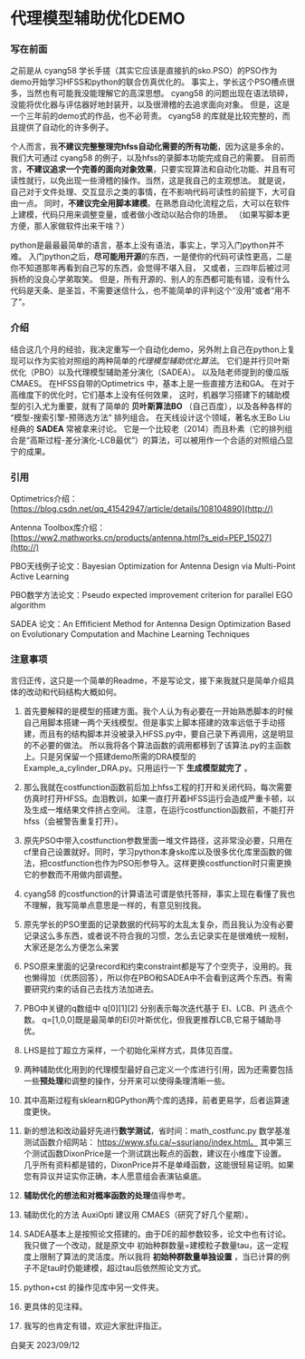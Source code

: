 # 代理模型辅助优化DEMO

### 写在前面
之前是从 cyang58 学长手搓（其实它应该是直接扒的sko.PSO）的PSO作为demo开始学习HFSS和python的联合仿真优化的。
事实上，学长这个PSO槽点很多，当然也有可能我没能理解它的高深思想。
cyang58 的问题出现在语法琐碎，没能将优化器与评估器好地封装开，以及很滑稽的去追求面向对象。
但是，这是一个三年前的demo式的作品，也不必苛责。
cyang58 的库就是比较完整的，而且提供了自动化的许多例子。

个人而言，我**不建议完整整理完hfss自动化需要的所有功能**，因为这是多余的，我们大可通过 cyang58 的例子，以及hfss的录脚本功能完成自己的需要。
目前而言，**不建议追求一个完善的面向对象效果**，只要实现算法和自动化功能、并且有可读性就行，以免出现一些滑稽的操作。当然，这是我自己的主观想法。
就是说，自己对于文件处理、交互显示之类的事情，在不影响代码可读性的前提下，大可自由一点。
同时，**不建议完全用脚本建模**。在熟悉自动化流程之后，大可以在软件上建模，代码只用来调整变量，或者做小改动以贴合你的场景。
（如果写脚本更方便，那人家做软件出来干啥？）

python是最最最简单的语言，基本上没有语法，事实上，学习入门python并不难。
入门python之后，**尽可能用开源**的东西，一是使你的代码可读性更高，二是你不知道那年再看到自己写的东西，会觉得不堪入目，
又或者，三四年后被过河拆桥的没良心学弟取笑。
但是，所有开源的、别人的东西都可能有错，没有什么代码是天条、是圣旨，不需要迷信什么，也不能简单的评判这个“没用”或者“用不了”。

### 介绍
结合这几个月的经验，我决定重写一个自动化demo，另外附上自己在python上复现可以作为实验对照组的两种简单的*代理模型辅助优化算法*。
它们是并行贝叶斯优化（PBO）以及代理模型辅助差分演化（SADEA）。
以及陆老师提到的傻瓜版CMAES。
在HFSS自带的Optimetrics 中，基本上是一些直接方法和GA。
在对于高维度下的优化时，它们基本上没有任何效果，
这时，机器学习搭建下的辅助模型的引入尤为重要，就有了简单的 **贝叶斯算法BO** （自己百度），以及各种各样的 “模型-搜索引擎-预筛选方法” 排列组合。
在天线设计这个领域，著名水王Bo Liu经典的 **SADEA** 常被拿来讨论。
它是一个比较老（2014）而且朴素（它的排列组合是“高斯过程-差分演化-LCB最优”）的算法，可以被用作一个合适的对照组凸显宁的成果。

### 引用
Optimetrics介绍：[https://blog.csdn.net/qq_41542947/article/details/108104890](http://)

Antenna Toolbox库介绍：[https://ww2.mathworks.cn/products/antenna.html?s_eid=PEP_15027](http://)

PBO天线例子论文：Bayesian Optimization for Antenna Design via Multi-Point Active Learning 

PBO数学方法论文：Pseudo expected improvement criterion for parallel EGO algorithm

SADEA 论文：An Effificient Method for Antenna Design Optimization Based on Evolutionary Computation and Machine Learning Techniques


### 注意事项

言归正传，这只是一个简单的Readme，不是写论文，接下来我就只是简单介绍具体的改动和代码结构大概如何。
1. 首先要解释的是模型的搭建方面。我个人认为有必要在一开始熟悉脚本的时候自己用脚本搭建一两个天线模型。但是事实上脚本搭建的效率远低于手动搭建，而且有的结构脚本并没被录入HFSS.py中，要自己录下再调用，这是明显的不必要的做法。
所以我将各个算法函数的调用都移到了该算法.py的主函数上。只是另保留一个搭建demo所需的DRA模型的Example_a_cylinder_DRA.py。只用运行一下 **生成模型就完了** 。
2. 那么我就在costfunction函数前后加上hfss工程的打开和关闭代码，每次需要仿真时打开HFSS。血泪教训，如果一直打开着HFSS运行会造成严重卡顿，以及生成一堆结果文件挤占空间。
注意，在运行costfunction函数前，不能打开hfss（会被警告重复打开）。

3. 原先PSO中带入costfunction参数里面一堆文件路径，这非常没必要，只用在cf里自己设置就好。同时，学习python本身sko库以及很多优化库里函数的做法，把costfunction也作为PSO形参导入。这样更换costfunction时只需更换它的参数而不用做内部调整。
4. cyang58 的costfunction的计算语法可谓是依托答辩，事实上现在看懂了我也不理解，我写简单点意思是一样的，有意见别找我。
5. 原先学长的PSO里面的记录数据的代码写的太乱太复杂，而且我认为没有必要记录这么多东西，或者说不符合我的习惯，怎么去记录实在是很难统一规制，大家还是怎么方便怎么来罢

6. PSO原来里面的记录record和约束constraint都是写了个空壳子，没用的。我也懒得加（优质回答），所以你在PBO和SADEA中不会看到这两个东西。有需要研究约束的话自己去找方法加进去。
7. PBO中关键的q数组中 q[0][1][2] 分别表示每次迭代基于 EI、LCB、PI 选点个数。 q=[1,0,0]既是最简单的EI贝叶斯优化，但我更推荐LCB,它易于辅助寻优。
8. LHS是拉丁超立方采样，一个初始化采样方式，具体见百度。

9. 两种辅助优化用到的代理模型最好自己定义一个库进行引用，因为还需要包括一些**预处理**和调整的操作，分开来可以使得条理清晰一些。
10. 其中高斯过程有sklearn和GPython两个库的选择，前者更易学，后者运算速度更快。
11. 新的想法和改动最好先进行**数学测试**，省时间：math_costfunc.py
数学基准测试函数介绍网站： https://www.sfu.ca/~ssurjano/index.html。
其中第三个测试函数DixonPrice是一个测试跳出鞍点的函数，建议在小维度下设置。
几乎所有资料都是错的，DixonPrice并不是单峰函数，这能很轻易证明。如果您有异议并证实你正确，本人愿意组会表演钻桌底。
12. **辅助优化的想法和对概率函数的处理**值得参考。
13. 辅助优化的方法 AuxiOpti 建议用 CMAES（研究了好几个星期）。

14. SADEA基本上是按照论文搭建的。由于DE的超参数较多，论文中也有讨论。我只做了一个改动，就是原文中 初始种群数量=建模粒子数量tau，这一定程度上限制了算法的灵活度。所以我将 **初始种群数量单独设置** ，当已计算的例子不足tau时仍能建模，超过tau后依然照论文方式。
15. python+cst 的操作见库中另一文件夹。
16. 更具体的见注释。
17. 我写的也肯定有错，欢迎大家批评指正。


白昊天
2023/09/12
